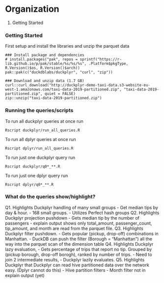 # Organization
1. Getting Started

### Getting Started

First setup and install the libraries and unzip the parquet data
```
### Install package and dependencies
# install.packages("pak", repos = sprintf("https://r-lib.github.io/p/pak/stable/%s/%s/%s", .Platform$pkgType, R.Version()$os, R.Version()$arch))
pak::pak(c("duckdblabs/duckplyr", "curl", "zip"))

### Download and unzip data (1.7 GB)
curl::curl_download("http://duckplyr-demo-taxi-data.s3-website-eu-west-1.amazonaws.com/taxi-data-2019-partitioned.zip", "taxi-data-2019-partitioned.zip", quiet = FALSE)
zip::unzip("taxi-data-2019-partitioned.zip")
```

### Running the queries/scripts

To run all duckplyr queries at once run 
```
Rscript duckplyr/run_all_queries.R
```
To run all dplyr queries at once run 
```
Rscript dplyr/run_all_queries.R
```

To run just one duckplyr query run
```
Rscript duckplyr/q0*_**.R
```

To run just one dplyr query run
```
Rscript dplyr/q0*_**.R
```

### What do the queries show/highlight?
Q1. Highlights Duckplyr handling of many small groups
    - Get median tips by day & hour. 
    - 168 small groups.
    - Utilizes Perfect hash groups
Q2. Highlights Duckplyr projection pushdown
    - Gets median tip by the number of passengers
    - explain output shows only total_amount, passenger_count, tip_amount, and month are read from the parquet file.
Q3. Highlights Duckplyr filter pushdown. 
    - Gets popular (pickup, drop-off) combinations in Manhattan. 
    - DuckDB can push the filter (Borough = “Manhattan”) all the way into the parquet scan of the dimension table
Q4. Highlights Duckplyr lazy evaluation, 
    - Gets percentage of trips that report no tip. Grouped by (pickup borough, drop-off borogh), ranked by number of trips.
    - Need to join 2 intermediate results,
    - Duckplyr lazily evaluates. 
Q5. Highlights Duckplyr that Duckplyr can read hive partitioned data over the network easy. (Dplyr cannot do this)
    - Hive partition filters
    - Month filter not in explain output (yet)


